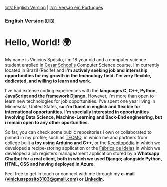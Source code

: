 [🇺🇸 English Version](README.md) | [🇧🇷 Versão em Português](README_PT.md)

### English Version 🇺🇸

# Hello, World! 🌍

My name is Vinicius Spósito, i'm 18 year old and a computer science student enrolled in [Cesar School's](cesar.school) Computer Science course. I'm currently located in Brazil (Recife) and **i'm actively seeking job and internship opportunities for my growth in the technology field. I'm very flexible, dedicated, and willing to learn and work.**

I've had extense coding experiences with the **languages C, C++, Python, JavaScript and the framework Django.** However, i'm more than open to learn new technologies for job opportunities. I've spent one year living in Minnesota, United States, **so i'm fluent in english and flexible for international opportunities. I'm specially interested in opportunities involving Data Science, Machine-Learning and Back-End engineering, but i remain open to any other oportunities.**

So far, you can check some public repositories i own or collaborated to pinned in my profile; such as [TECMO](https://github.com/Caldas42/TECMO), in which me and partners from college built **a toy using Arduino and C++**, or the [Receitopédia](https://github.com/Caldas42/Receitopedia) in which we developed a recipe-storing application or the [Fábrica de Ideias](https://github.com/nogsposito/Projetos2-Cesar) in which we developed a job registers manageament application stored by a **Whatsapp Chatbot for a real client, both in which we used Django; alongside Python, HTML, CSS and having deployed in Azure.**

Feel free to get in touch or connect with me through my **e-mail (viniciussposito3103@gmail.com) or [Linkedin](https://www.linkedin.com/in/vin%C3%ADcius-sp%C3%B3sito-6703bb321/).**

<!-- links de socials, contato ,linkedin, o que eu ja trabalhei, tecnologias que eu sei usar ... -->

<!--
**nogsposito/nogsposito** is a ✨ _special_ ✨ repository because its `README.md` (this file) appears on your GitHub profile.

Here are some ideas to get you started:

- 🔭 I’m currently working on ...
- 🌱 I’m currently learning ...
- 👯 I’m looking to collaborate on ...
- 🤔 I’m looking for help with ...
- 💬 Ask me about ...
- 📫 How to reach me: ...
- 😄 Pronouns: ...
- ⚡ Fun fact: ...
-->
